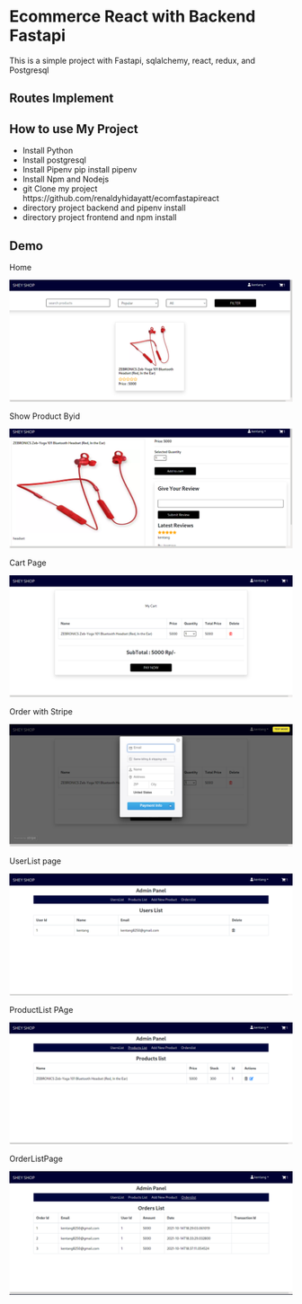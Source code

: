 # Ecommerce React with Backend Fastapi

This is a simple project with Fastapi, sqlalchemy, react, redux, and Postgresql

## Routes Implement

## How to use My Project

<ul>
    <li>
        Install Python
    </li>
    <li>
        Install postgresql
    </li>
    <li>
        Install Pipenv pip install pipenv
    </li>
    <li>
        Install Npm and Nodejs
    </li>
    <li>
        git Clone my project https://github.com/renaldyhidayatt/ecomfastapireact
    </li>
    <li>
        directory project backend and pipenv install
    </li>
    <li>
        directory project frontend and npm install
    </li>
</ul>

## Demo

Home

<img src="./images/images1.png" alt="Home" />

Show Product Byid

<img src="./images/images2.png" alt="ProductByid">

Cart Page

<img src="./images/images3.png" alt="CartImage" />

Order with Stripe

<img src="./images/images7.png" alt="Order" />

UserList page

<img src="./images/images4.png" alt="images" />

ProductList PAge

<img src="./images/images5.png" alt="images" />

OrderListPage

<img src="./images/images6.png" alt="Images" />
